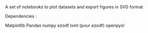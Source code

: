 A set of notebooks to plot datasets and export figures in SVG format

Dependencies : 

Matplotlib
Pandas
numpy
ezodf
lxml (pour ezodf)
openpyxl
